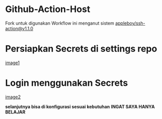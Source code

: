 # Github-Action-Host
Fork untuk digunakan
Workflow ini menganut sistem [appleboy/ssh-action@v1.1.0](https://github.com/appleboy/ssh-action)

# Persiapkan Secrets di settings repo
[image1](./img/1.png)

# Login menggunakan Secrets
[image2](./img/2.png)

**selanjutnya bisa di konfigurasi sesuai kebutuhan**
**INGAT SAYA HANYA BELAJAR**